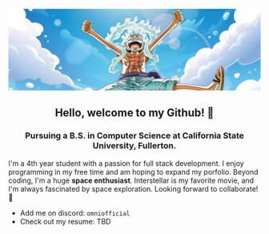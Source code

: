 ![image](LuffyBanner.png)

<h2 align=center>Hello, welcome to my Github! 👋 </h2>
<h3 align=center>Pursuing a B.S. in Computer Science at California State University, Fullerton. </h3>

I'm a 4th year student with a passion for full stack development. I enjoy programming in my free time and am hoping to expand my porfolio. Beyond coding, I'm a huge **space enthusiast**. Interstellar is my favorite movie, and I'm always fascinated by space exploration. Looking forward to collaborate! 🚀

<ul>
  <li>Add me on discord: <code>omniofficial</code>
  <li>Check out my resume: TBD
</ul>


